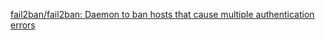 
[fail2ban/fail2ban: Daemon to ban hosts that cause multiple authentication errors](https://github.com/fail2ban/fail2ban)
